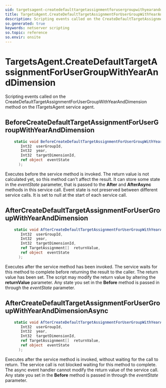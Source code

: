 ```yaml
---
uid: targetsagent-createdefaulttargetassignmentforusergroupwithyearanddimension
title: TargetsAgent.CreateDefaultTargetAssignmentForUserGroupWithYearAndDimension event method
description: Scripting events called on the CreateDefaultTargetAssignmentForUserGroupWithYearAndDimension method on the TargetsAgent service agent.
so.generated: true
keywords: netserver scripting
so.topic: reference
so.envir: onsite
---
```

# TargetsAgent.CreateDefaultTargetAssignmentForUserGroupWithYearAndDimension

Scripting events called on the <see cref='M:ITargetsAgent.CreateDefaultTargetAssignmentForUserGroupWithYearAndDimension'>CreateDefaultTargetAssignmentForUserGroupWithYearAndDimension</see> method on the <see cref='ITargetsAgent'>ITargetsAgent</see>  service agent.

## BeforeCreateDefaultTargetAssignmentForUserGroupWithYearAndDimension
```cs
    static void BeforeCreateDefaultTargetAssignmentForUserGroupWithYearAndDimension(
       Int32  userGroupId,
       Int32  year,
       Int32  targetDimensionId,
       ref object  eventState
      );
```
Executes before the service method is invoked.
The return value is not calculated yet, so this method can't affect the result.
It can store some state in the *eventState* parameter, that is passed to the **After** and **AfterAsync** methods in this service call.
Event state is not preserved between different service calls. It is set to null at the start of each service call.
## AfterCreateDefaultTargetAssignmentForUserGroupWithYearAndDimension
```cs
    static void AfterCreateDefaultTargetAssignmentForUserGroupWithYearAndDimension(
       Int32  userGroupId,
       Int32  year,
       Int32  targetDimensionId,
       ref TargetAssignment[]  returnValue,
       ref object  eventState
      );
```
Executes after the service method has been invoked. The service waits for this method to complete before returning the result to the caller.
The return value has been set. The script may modify the return value by altering the **returnValue** parameter.
Any state you set in the **Before** method is passed in through the *eventState* parameter.
## AfterCreateDefaultTargetAssignmentForUserGroupWithYearAndDimensionAsync
```cs
    static void AfterCreateDefaultTargetAssignmentForUserGroupWithYearAndDimensionAsync(
       Int32  userGroupId,
       Int32  year,
       Int32  targetDimensionId,
       ref TargetAssignment[]  returnValue,
       ref object  eventState
      );
```
Executes after the service method is invoked, without waiting for the call to return.
The service call is not blocked waiting for this method to complete.
The async event handler cannot modify the return value of the service call.
Any state you set in the **Before** method is passed in through the *eventState* parameter.

